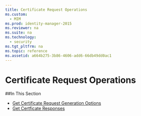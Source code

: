 ```yaml
---
title: Certificate Request Operations
ms.custom: 
  - MIM
ms.prod: identity-manager-2015
ms.reviewer: na
ms.suite: na
ms.technology: 
  - security
ms.tgt_pltfrm: na
ms.topic: reference
ms.assetid: a664b275-3b86-4606-add6-66db49dd0ac1
---
```

# Certificate Request Operations

##In This Section

- [Get Certificate Request Generation Options](Get_Certificate_Request_Generation_Options.md)
- [Get Certficate Responses](Get_Certificate_Responses.md)
